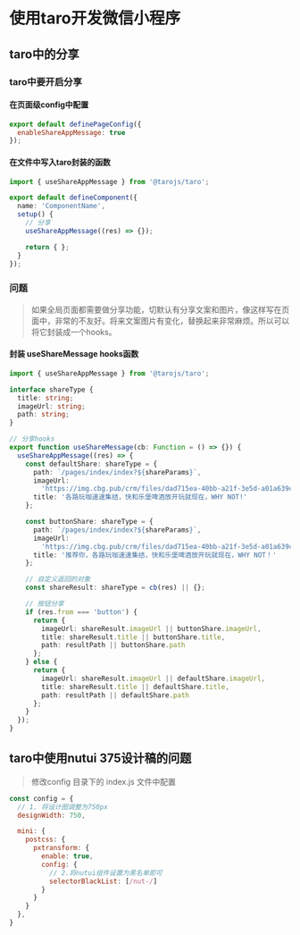 # 使用taro开发微信小程序

## taro中的分享

### taro中要开启分享

#### 在页面级config中配置

```js
export default definePageConfig({
  enableShareAppMessage: true
});
```

#### 在文件中写入taro封装的函数

```ts
import { useShareAppMessage } from '@tarojs/taro';

export default defineComponent({
  name: 'ComponentName',
  setup() {
    // 分享
    useShareAppMessage((res) => {});

    return { };
  }
});
```

### 问题

> 如果全局页面都需要做分享功能，切默认有分享文案和图片，像这样写在页面中，非常的不友好。将来文案图片有变化，替换起来非常麻烦。所以可以将它封装成一个hooks。

#### 封装 **useShareMessage** hooks函数

```ts
import { useShareAppMessage } from '@tarojs/taro';

interface shareType {
  title: string;
  imageUrl: string;
  path: string;
}

// 分享hooks
export function useShareMessage(cb: Function = () => {}) {
  useShareAppMessage((res) => {
    const defaultShare: shareType = {
      path: `/pages/index/index?${shareParams}`,
      imageUrl:
        'https://img.cbg.pub/crm/files/dad715ea-40bb-a21f-3e5d-a01a639c18561639383207.jpg',
      title: '各路玩咖速速集结，快和乐堡啤酒放开玩就现在，WHY NOT!'
    };

    const buttonShare: shareType = {
      path: `/pages/index/index?${shareParams}`,
      imageUrl:
        'https://img.cbg.pub/crm/files/dad715ea-40bb-a21f-3e5d-a01a639c18561639383207.jpg',
      title: '推荐你，各路玩咖速速集结，快和乐堡啤酒放开玩就现在，WHY NOT！'
    };

    // 自定义返回的对象
    const shareResult: shareType = cb(res) || {};

    // 按钮分享
    if (res.from === 'button') {
      return {
        imageUrl: shareResult.imageUrl || buttonShare.imageUrl,
        title: shareResult.title || buttonShare.title,
        path: resultPath || buttonShare.path
      };
    } else {
      return {
        imageUrl: shareResult.imageUrl || defaultShare.imageUrl,
        title: shareResult.title || defaultShare.title,
        path: resultPath || defaultShare.path
      };
    }
  });
}
```

## taro中使用nutui 375设计稿的问题

> 修改config 目录下的 index.js 文件中配置

```js
const config = {
  // 1. 将设计图调整为750px
  designWidth: 750,

  mini: {
    postcss: {
      pxtransform: {
        enable: true,
        config: {
          // 2.将nutui组件设置为黑名单即可
          selectorBlackList: [/nut-/]
        }
      }
    }
  },
}
```
